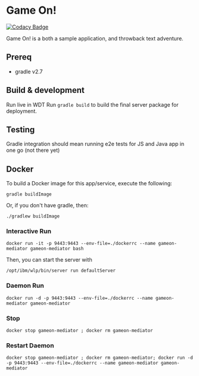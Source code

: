 # Game On! 

[![Codacy Badge](https://api.codacy.com/project/badge/grade/0635f617e5d2455ca24ba2fe5873a1ec)](https://www.codacy.com/app/gameontext/gameon-mediator)

Game On! is a both a sample application, and throwback text adventure.


## Prereq

* gradle v2.7

## Build & development

Run live in WDT
Run `gradle build` to build the final server package for deployment.

## Testing

Gradle integration should mean running e2e tests for JS and Java app in one go (not there yet)

## Docker

To build a Docker image for this app/service, execute the following:

```
gradle buildImage
```

Or, if you don't have gradle, then:

```
./gradlew buildImage
```

### Interactive Run

```
docker run -it -p 9443:9443 --env-file=./dockerrc --name gameon-mediator gameon-mediator bash
```

Then, you can start the server with 
```
/opt/ibm/wlp/bin/server run defaultServer
```

### Daemon Run

```
docker run -d -p 9443:9443 --env-file=./dockerrc --name gameon-mediator gameon-mediator
```

### Stop

```
docker stop gameon-mediator ; docker rm gameon-mediator
```

### Restart Daemon

```
docker stop gameon-mediator ; docker rm gameon-mediator; docker run -d -p 9443:9443 --env-file=./dockerrc --name gameon-mediator gameon-mediator
```

